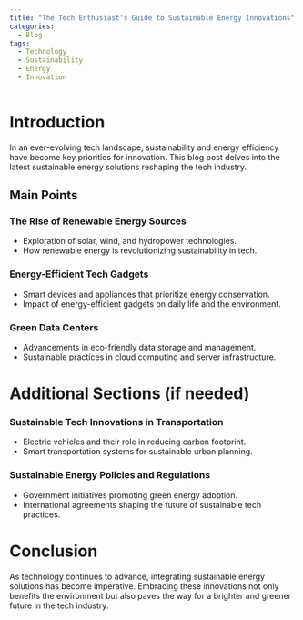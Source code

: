 ```yaml
---
title: "The Tech Enthusiast's Guide to Sustainable Energy Innovations"
categories:
  - Blog
tags:
  - Technology
  - Sustainability
  - Energy
  - Innovation
---
```


# Introduction
In an ever-evolving tech landscape, sustainability and energy efficiency have become key priorities for innovation. This blog post delves into the latest sustainable energy solutions reshaping the tech industry.

## Main Points
### The Rise of Renewable Energy Sources
- Exploration of solar, wind, and hydropower technologies.
- How renewable energy is revolutionizing sustainability in tech.

### Energy-Efficient Tech Gadgets
- Smart devices and appliances that prioritize energy conservation.
- Impact of energy-efficient gadgets on daily life and the environment.

### Green Data Centers
- Advancements in eco-friendly data storage and management.
- Sustainable practices in cloud computing and server infrastructure.

# Additional Sections (if needed)
### Sustainable Tech Innovations in Transportation
- Electric vehicles and their role in reducing carbon footprint.
- Smart transportation systems for sustainable urban planning.

### Sustainable Energy Policies and Regulations
- Government initiatives promoting green energy adoption.
- International agreements shaping the future of sustainable tech practices.

# Conclusion
As technology continues to advance, integrating sustainable energy solutions has become imperative. Embracing these innovations not only benefits the environment but also paves the way for a brighter and greener future in the tech industry.